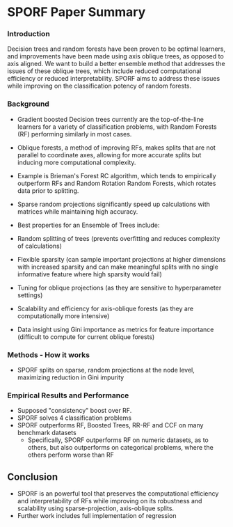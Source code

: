 # SPORF Paper Summary
### Introduction

Decision trees and random forests have been proven to be optimal learners, and improvements have been made using axis oblique trees, as opposed to axis aligned. We want to build a better ensemble method that addresses the issues of these oblique trees, which include reduced computational efficiency or reduced interpretability. SPORF aims to address these issues while improving on the classification potency of random forests.

### Background
* Gradient boosted Decision trees currently are the top-of-the-line learners for a variety of classification problems, with Random Forests (RF) performing similarly in most cases.
*  Oblique forests, a method of improving RFs, makes splits that are not parallel to coordinate axes, allowing for more accurate splits but inducing more computational complexity.
 * Example is Brieman's Forest RC algorithm, which tends to empirically outperform RFs and Random Rotation Random Forests, which rotates data prior to splitting.

* Sparse random projections significantly speed up calculations with matrices while maintaining high accuracy.
* Best properties for an Ensemble of Trees include:
 * Random splitting of trees (prevents overfitting and reduces complexity of calculations)
 * Flexible sparsity (can sample important projections at higher dimensions with increased sparsity and can make meaningful splits with no single informative feature where high sparsity would fail)
 * Tuning for oblique projections (as they are sensitive to hyperparameter settings)
 * Scalability and efficiency for axis-oblique forests (as they are computationally more intensive)
 * Data insight using Gini importance as metrics for feature importance (difficult to compute for current oblique forests)

### Methods - How it works
* SPORF splits on sparse, random projections at the node level, maximizing reduction in Gini impurity

### Empirical Results and Performance
* Supposed "consistency" boost over RF.
* SPORF solves 4 classification problems
* SPORF outperforms RF, Boosted Trees, RR-RF and CCF on many benchmark datasets
  * Specifically, SPORF outperforms RF on numeric datasets, as to others, but also outperforms on categorical problems, where the others perform worse than RF

## Conclusion

* SPORF is an powerful tool that preserves the computational efficiency and interpretability of RFs while improving on its robustness and scalability using sparse-projection, axis-oblique splits.
* Further work includes full implementation of regression   
